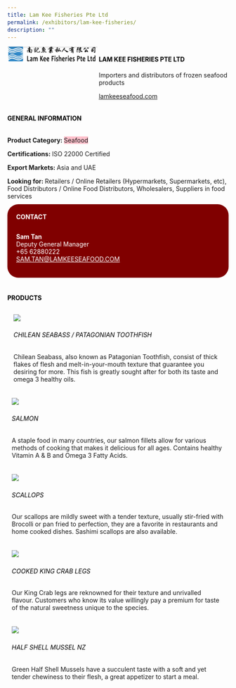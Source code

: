 ```yaml
---
title: Lam Kee Fisheries Pte Ltd
permalink: /exhibitors/lam-kee-fisheries/
description: ""
---
```

<head>
	<div class="flex-paragraph">
		<!--hi there! this is a comment and will provide you with instructional guides-->
		<!--insert booth number here!-->
		<p style="text-transform: uppercase"></p></div>
			<div class="flex-container" style="display: flex; flex-wrap: wrap;">
				<!--insert DOWNLOAD link of company logo between the " marks!-->
			<div class="card sgds" style="flex: 1 1 40%; display: block;"><img src="/images/lamkee.png"></div>
	<div class="card-sgds" style="flex: 1 1 58%; display: block; margin-left: 3px">
		<h4 style="text-transform: uppercase; color: black;"><!--insert the exhibitor's name between the <b> tags here--><b>Lam Kee Fisheries Pte Ltd</b></h4><!--insert the exhibitor's description between the <p> tags here-->
		<p>Importers and distributors of frozen seafood products</p>
		<!--insert the exhibitor's website link, making sure there is "https:// www." present please. make sure the entire https link goes in between the " marks-->
		<p><a href="https://lamkeeseafood.com/" target="_blank"><!--insert the www website link here (no need for https)-->lamkeeseafood.com</a></p>
	</div>
</div>
</head>

<body>
	<h4 style="text-transform: uppercase; color: black;"><b>General Information</b></h4>
		<div class="flex-container" style="display: flex; flex-wrap: wrap;">
			<div class="card sgds" style="flex: 1 1 65%; display: block; align-self: stretch">
			<div class="flex-paragraph">
			<p><b>Product Category: </b><span style=" background-color: pink; border-radius: 10 px;"><!--insert the exhibitor's pdt cat between the <p> tags here-->Seafood</span></p> 
				<p><b>Certifications: </b><!--insert all the exhibitor's certifications between the </b> and </p> here-->ISO 22000 Certified</p>
			<p><b>Export Markets: </b><!--insert all the exhibitor's export markets between the </b> and </p> here-->Asia and UAE</p>
			<p style="margin-bottom: 10px;"><b>Looking for: </b><!--insert all the exhibitor's potential business partners between the </b> and </p> here-->Retailers / Online Retailers (Hypermarkets, Supermarkets, etc), Food Distributors / Online Food Distributors, Wholesalers, Suppliers in food services</p>
			</div>
		</div>
		<div class="card sgds" style="flex: 1 1 35%; padding: 10px; display: block; background-color: maroon; border-radius: 25px; align-self: center;">
		<h4 style="color: white; margin-top: 10px; margin-left: 10px;">CONTACT</h4>
		<div class="flex-paragraph">
			<!--replace with exhibitor's: -->
			<p style="padding: 10px; color: white;"><b><!-- POC name-->Sam Tan</b><br><!-- designation-->Deputy General Manager<br><!--contact number-->+65 62880222<br><!-- for linking purposes, insert their email after "mailto:"...--><a href="mailto:SAM.TAN@LAMKEESEAFOOD.COM" style="color: white;"><!--...and also include the display email before </a> here-->SAM.TAN@LAMKEESEAFOOD.COM</a></p>
		</div>
			</div>
		</div>
	<br>
		<h4 style="text-transform: uppercase; color: black;"><b>products</b></h4>
<div style="display: flex; flex-wrap: wrap;">
  <div class="card sgds" style="flex: 1 1 47%; margin: 10px; display: block;"><!--insert the exhibitor's DOWNLOAD image for product between the " marks here-->
	<div class="flex-image" style="display: block;"><img src="https://drive.google.com/uc?id=1duIuODt06ileeZpDQ1TnvVFHKwg9FRXi&export=download"></div>
	<div class="flex-paragraph">
		<h6 style="text-transform: uppercase; color: black;"><!--insert product name before </h6> and product description after <p>-->CHILEAN SEABASS / PATAGONIAN TOOTHFISH</h6>
		<p>Chilean Seabass, also known as Patagonian Toothfish, consist of thick flakes of flesh and melt-in-your-mouth texture that guarantee you desiring for more. This fish is greatly sought after for both its taste and omega 3 healthy oils.</p></div>
	</div>
		<div class="card sgds" style="flex: 1 1 47%; margin: 10px; display: block;">
		<div class="flex-image" style="display: block;"><img src="https://drive.google.com/uc?id=1ujDIWcEVXWE8-z8TC4ZUPZhCwdIA9tKU&export=download"></div>
	<div class="flex-paragraph">
		<h6 style="text-transform: uppercase; color: black;">  
Salmon</h6>
		<p>A staple food in many countries, our salmon fillets allow for various methods of cooking that makes it delicious for all ages. Contains healthy Vitamin A & B and Omega 3 Fatty Acids.</p></div>
	</div>
		<div class="card sgds" style="flex: 1 1 47%; margin: 10px; display: block;">
		<div class="flex-image" style="display: block;"><img src="https://drive.google.com/uc?id=11xKGTE8PDzI1RBE1Cfgd21-kxKaju3Sh&export=download"></div>
	<div class="flex-paragraph">
		<h6 style="text-transform: uppercase; color: black;">Scallops</h6>
		<p>Our scallops are mildly sweet with a tender texture, usually stir-fried with Brocolli or pan fried to perfection, they are a favorite in restaurants and home cooked dishes. Sashimi scallops are also available.</p></div>
		</div>
		<div class="card sgds" style="flex: 1 1 47%; margin: 10px; display: block;">
		<div class="flex-image" style="display: block;"><img src="https://drive.google.com/uc?id=1QbIieZaur1_t55nDuQAXRP7E21SsdEai&export=download"></div>
	<div class="flex-paragraph">
		<h6 style="text-transform: uppercase; color: black;">Cooked King Crab Legs</h6>
		<p>Our King Crab legs are reknowned for their texture and unrivalled flavour. Customers who know its value willingly pay a premium for taste of the natural sweetness unique to the species.</p></div>
	</div>
		<div class="card sgds" style="flex: 1 1 47%; margin: 10px; display: block;">
		<div class="flex-image" style="display: block;"><img src="https://drive.google.com/uc?id=1V7tyBm8pS9bJJnmKAV6BOS3kw-n6a2yB&export=download"></div>
	<div class="flex-paragraph">
		<h6 style="text-transform: uppercase; color: black;">Half Shell Mussel NZ</h6>
		<p>Green Half Shell Mussels have a succulent taste with a soft and yet tender chewiness to their flesh, a great appetizer to start a meal.</p></div>
	</div>
	<!--don't delete these 2 tags. double check how the layout looks on the right too and lemme know if there are any problems! thank u so much for ur hardwork!-->
	</div>
</body>